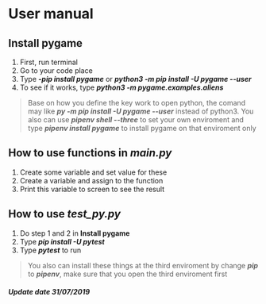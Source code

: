 # User manual

## Install pygame
1. First, run terminal
2. Go to your code place
3. Type **_-pip install pygame_** or **_python3 -m pip install -U pygame --user_**
4. To see if it works, type **_python3 -m pygame.examples.aliens_**

> Base on how you define the key work to open python, the comand may like **_py -m pip install -U pygame --user_**  instead of python3. You also can use **_pipenv shell --three_** to set your own enviroment and type **_pipenv install pygame_** to install pygame on that enviroment only

## How to use functions in _main.py_
1. Create some variable and set value for these
2. Create a variable and assign to the function
3. Print this variable to screen to see the result

## How to use *test_py.py*
1. Do step 1 and 2 in **Install pygame**
2. Type **_pip install -U pytest_**
3. Type **_pytest_** to run

> You also can install these things at the third enviroment by change **_pip_** to **_pipenv_**, make sure that you open the third enviroment first

##### Update date 31/07/2019

